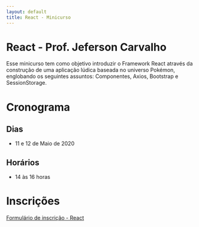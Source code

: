 ```yaml
---
layout: default
title: React - Minicurso
---
```


# React - Prof. Jeferson Carvalho

Esse minicurso tem como objetivo introduzir o Framework React através da construção de uma aplicação lúdica baseada no universo Pokémon, englobando os seguintes assuntos: Componentes, Axios, Bootstrap e SessionStorage.

# Cronograma 

## Dias

* 11 e 12 de Maio de 2020

## Horários

* 14 às 16 horas

# Inscrições

[Formulário de inscrição - React](https://bit.ly/2YHpOHa)